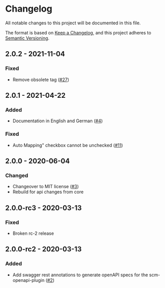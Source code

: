 # Changelog
All notable changes to this project will be documented in this file.

The format is based on [Keep a Changelog](https://keepachangelog.com/en/1.0.0/),
and this project adheres to [Semantic Versioning](https://semver.org/spec/v2.0.0.html).

## 2.0.2 - 2021-11-04
### Fixed
- Remove obsolete <a> tag ([#27](https://github.com/scm-manager/scm-authormapping-plugin/pull/27))

## 2.0.1 - 2021-04-22
### Added
- Documentation in English and German ([#4](https://github.com/scm-manager/scm-authormapping-plugin/pull/4))

### Fixed
- Auto Mapping" checkbox cannot be unchecked ([#11](https://github.com/scm-manager/scm-authormapping-plugin/pull/11))

## 2.0.0 - 2020-06-04
### Changed
- Changeover to MIT license ([#3](https://github.com/scm-manager/scm-authormapping-plugin/pull/3))
- Rebuild for api changes from core

## 2.0.0-rc3 - 2020-03-13
### Fixed
- Broken rc-2 release

## 2.0.0-rc2 - 2020-03-13
### Added
- Add swagger rest annotations to generate openAPI specs for the scm-openapi-plugin ([#2](https://github.com/scm-manager/scm-authormapping-plugin/pull/2))

